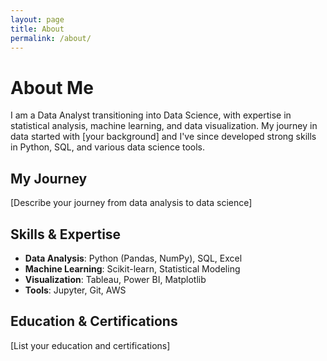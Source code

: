 ```yaml
---
layout: page
title: About
permalink: /about/
---
```


# About Me

I am a Data Analyst transitioning into Data Science, with expertise in statistical analysis, machine learning, and data visualization. My journey in data started with [your background] and I've since developed strong skills in Python, SQL, and various data science tools.

## My Journey
[Describe your journey from data analysis to data science]

## Skills & Expertise
- **Data Analysis**: Python (Pandas, NumPy), SQL, Excel
- **Machine Learning**: Scikit-learn, Statistical Modeling
- **Visualization**: Tableau, Power BI, Matplotlib
- **Tools**: Jupyter, Git, AWS

## Education & Certifications
[List your education and certifications]
